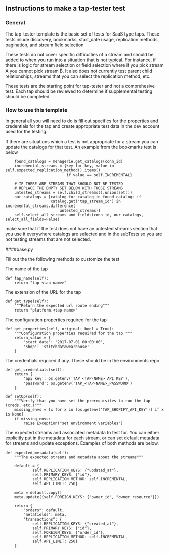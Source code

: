 ## Instructions to make a tap-tester test

### General
The tap-tester template is the basic set of tests for SaaS type taps.  These tests inlude discovery,
bookmarks, start_date usage, replication methods, pagination, and stream field selection

These tests do not cover specific difficulties of a stream and should be added to when you run into
a situation that is not typical.  For instance, if there is logic for stream selection or field
selection where if you pick stream A you cannot pick stream B. It also does not currently test 
parent child relationships, streams that you can select the replication method, etc.  

These tests are the starting point for tap-tester and not a comprehesive test.  Each tap should be 
reviewed to determine if supplemental testing should be completed 

### How to use this template

In general all you will need to do is fill out specifics for the properties and credentials
for the tap and create appropriate test data in the dev account used for the testing.

If there are situations which a test is not appropriate for a stream you can update the catalogs
for that test.  An example from the bookmarks test is below

        found_catalogs = menagerie.get_catalogs(conn_id)
        incremental_streams = {key for key, value in self.expected_replication_method().items()
                               if value == self.INCREMENTAL}

        # IF THERE ARE STREAMS THAT SHOULD NOT BE TESTED
        # REPLACE THE EMPTY SET BELOW WITH THOSE STREAMS
        untested_streams = self.child_streams().union(set())
        our_catalogs = [catalog for catalog in found_catalogs if
                        catalog.get('tap_stream_id') in incremental_streams.difference(
                            untested_streams)]
        self.select_all_streams_and_fields(conn_id, our_catalogs, select_all_fields=False)

make sure that if the test does not have an untested streams section that you use it everywhere
catalogs are selected and in the subTests so you are not testing streams that are not selected.

####base.py

Fill out the the following methods to customize the test

The name of the tap

    def tap_name(self):
        return "tap-<tap name>"

The extension of the URL for the tap

    def get_type(self):
        """Return the expected url route ending"""
        return "platform.<tap-name>"

The configuration properties required for the tap

    def get_properties(self, original: bool = True):
        """Configuration properties required for the tap."""
        return_value = {
            'start_date': '2017-07-01 00:00:00',
            'shop': 'stitchdatawearhouse'
        }

The credentials required if any. These should be in the 
environments repo

    def get_credentials(self):
        return {
            'api_key': os.getenv('TAP_<TAP-NAME>_API_KEY'),
            'password': os.getenv('TAP_<TAP-NAME>_PASSWORD')
        }
        
    def setUp(self):
        """Verify that you have set the prerequisites to run the tap (creds, etc.)"""
        missing_envs = [x for x in [os.getenv('TAP_SHOPIFY_API_KEY')] if x is None]
        if missing_envs:
            raise Exception("set environment variables")

The expected streams and associated metadata to test for.  You can either explicitly put in the
metadata for each stream, or can set default metadata for streams and update exceptions.  Examples
of both methods are below.

    def expected_metadata(self):
        """The expected streams and metadata about the streams"""

        default = {
                self.REPLICATION_KEYS: {"updated_at"},
                self.PRIMARY_KEYS: {"id"},
                self.REPLICATION_METHOD: self.INCREMENTAL,
                self.API_LIMIT: 250}

        meta = default.copy()
        meta.update({self.FOREIGN_KEYS: {"owner_id", "owner_resource"}})

        return {
            "orders": default,
            "metafields": meta,
            "transactions": {
                self.REPLICATION_KEYS: {"created_at"},
                self.PRIMARY_KEYS: {"id"},
                self.FOREIGN_KEYS: {"order_id"},
                self.REPLICATION_METHOD: self.INCREMENTAL,
                self.API_LIMIT: 250}
        }
